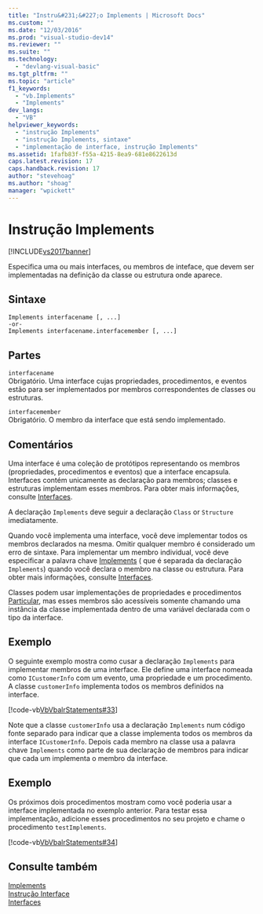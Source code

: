```yaml
---
title: "Instru&#231;&#227;o Implements | Microsoft Docs"
ms.custom: ""
ms.date: "12/03/2016"
ms.prod: "visual-studio-dev14"
ms.reviewer: ""
ms.suite: ""
ms.technology: 
  - "devlang-visual-basic"
ms.tgt_pltfrm: ""
ms.topic: "article"
f1_keywords: 
  - "vb.Implements"
  - "Implements"
dev_langs: 
  - "VB"
helpviewer_keywords: 
  - "instrução Implements"
  - "instrução Implements, sintaxe"
  - "implementação de interface, instrução Implements"
ms.assetid: 1fafb83f-f55a-4215-8ea9-681e8622613d
caps.latest.revision: 17
caps.handback.revision: 17
author: "stevehoag"
ms.author: "shoag"
manager: "wpickett"
---
```

# Instru&#231;&#227;o Implements
[!INCLUDE[vs2017banner](../../../csharp/includes/vs2017banner.md)]

Especifica uma ou mais interfaces, ou membros de inteface, que devem ser implementadas na definição da classe ou estrutura onde aparece.  
  
## Sintaxe  
  
```  
Implements interfacename [, ...]  
-or-  
Implements interfacename.interfacemember [, ...]  
```  
  
## Partes  
 `interfacename`  
 Obrigatório.  Uma interface cujas propriedades, procedimentos, e eventos estão para ser implementados por membros correspondentes de classes ou estruturas.  
  
 `interfacemember`  
 Obrigatório.  O membro da interface que está sendo implementado.  
  
## Comentários  
 Uma interface é uma coleção de protótipos representando os membros \(propriedades, procedimentos e eventos\) que a interface encapsula.  Interfaces contém unicamente as declaração para membros; classes e estruturas implementam esses membros.  Para obter mais informações, consulte [Interfaces](../../../visual-basic/reference/command-line-compiler/index.md).  
  
 A declaração `Implements` deve seguir a declaração `Class` or `Structure` imediatamente.  
  
 Quando você implementa uma interface, você deve implementar todos os membros declarados na mesma.  Omitir qualquer membro é considerado um erro de sintaxe.  Para implementar um membro individual, você deve especificar a palavra chave [Implements](../../../visual-basic/language-reference/statements/implements-clause.md) \( que é separada da declaração `Implements`\) quando você declara o membro na classe ou estrutura.  Para obter mais informações, consulte [Interfaces](../../../visual-basic/reference/command-line-compiler/index.md).  
  
 Classes podem usar implementações de propriedades e procedimentos [Particular](../../../visual-basic/language-reference/modifiers/private.md), mas esses membros são acessíveis somente chamando uma instância da classe implementada dentro de uma variável declarada com o tipo da interface.  
  
## Exemplo  
 O seguinte exemplo mostra como cusar a declaração `Implements` para implementar membros de uma interface.  Ele define uma interface nomeada como `ICustomerInfo` com um evento, uma propriedade e um procedimento.  A classe `customerInfo` implementa todos os membros definidos na interface.  
  
 [!code-vb[VbVbalrStatements#33](../../../visual-basic/language-reference/statements/codesnippet/VisualBasic/implements-statement_1.vb)]  
  
 Note que a classe `customerInfo` usa a  declaração `Implements` num código fonte separado para indicar que a classe implementa todos os membros da interface `ICustomerInfo`.  Depois cada membro na classe usa a palavra chave `Implements` como parte de sua declaração de membros para indicar que cada um implementa o membro da interface.  
  
## Exemplo  
 Os próximos dois procedimentos mostram como você poderia usar a interface implementada no exemplo anterior.  Para testar essa implementação, adicione esses procedimentos no seu projeto e chame o procedimento `testImplements`.  
  
 [!code-vb[VbVbalrStatements#34](../../../visual-basic/language-reference/statements/codesnippet/VisualBasic/implements-statement_2.vb)]  
  
## Consulte também  
 [Implements](../../../visual-basic/language-reference/statements/implements-clause.md)   
 [Instrução Interface](../../../visual-basic/language-reference/statements/interface-statement.md)   
 [Interfaces](../../../visual-basic/reference/command-line-compiler/index.md)